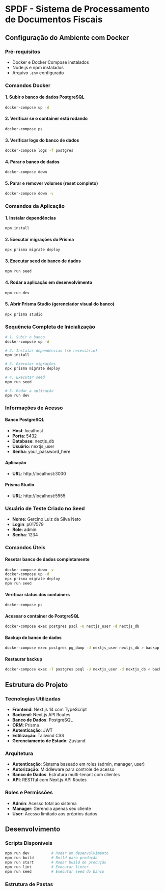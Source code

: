 # SPDF - Sistema de Processamento de Documentos Fiscais

## Configuração do Ambiente com Docker

### Pré-requisitos
- Docker e Docker Compose instalados
- Node.js e npm instalados
- Arquivo `.env` configurado

### Comandos Docker

#### 1. Subir o banco de dados PostgreSQL
```bash
docker-compose up -d
```

#### 2. Verificar se o container está rodando
```bash
docker-compose ps
```

#### 3. Verificar logs do banco de dados
```bash
docker-compose logs -f postgres
```

#### 4. Parar o banco de dados
```bash
docker-compose down
```

#### 5. Parar e remover volumes (reset completo)
```bash
docker-compose down -v
```

### Comandos da Aplicação

#### 1. Instalar dependências
```bash
npm install
```

#### 2. Executar migrações do Prisma
```bash
npx prisma migrate deploy
```

#### 3. Executar seed do banco de dados
```bash
npm run seed
```

#### 4. Rodar a aplicação em desenvolvimento
```bash
npm run dev
```

#### 5. Abrir Prisma Studio (gerenciador visual do banco)
```bash
npx prisma studio
```

### Sequência Completa de Inicialização

```bash
# 1. Subir o banco
docker-compose up -d

# 2. Instalar dependências (se necessário)
npm install

# 3. Executar migrações
npx prisma migrate deploy

# 4. Executar seed
npm run seed

# 5. Rodar a aplicação
npm run dev
```

### Informações de Acesso

#### Banco PostgreSQL
- **Host**: localhost
- **Porta**: 5432
- **Database**: nextjs_db
- **Usuário**: nextjs_user
- **Senha**: your_password_here

#### Aplicação
- **URL**: http://localhost:3000

#### Prisma Studio
- **URL**: http://localhost:5555

### Usuário de Teste Criado no Seed
- **Nome**: Gercino Luiz da Silva Neto
- **Login**: p017579
- **Role**: admin
- **Senha**: 1234

### Comandos Úteis

#### Resetar banco de dados completamente
```bash
docker-compose down -v
docker-compose up -d
npx prisma migrate deploy
npm run seed
```

#### Verificar status dos containers
```bash
docker-compose ps
```

#### Acessar o container do PostgreSQL
```bash
docker-compose exec postgres psql -U nextjs_user -d nextjs_db
```

#### Backup do banco de dados
```bash
docker-compose exec postgres pg_dump -U nextjs_user nextjs_db > backup.sql
```

#### Restaurar backup
```bash
docker-compose exec -T postgres psql -U nextjs_user -d nextjs_db < backup.sql
```

## Estrutura do Projeto

### Tecnologias Utilizadas
- **Frontend**: Next.js 14 com TypeScript
- **Backend**: Next.js API Routes
- **Banco de Dados**: PostgreSQL
- **ORM**: Prisma
- **Autenticação**: JWT
- **Estilização**: Tailwind CSS
- **Gerenciamento de Estado**: Zustand

### Arquitetura
- **Autenticação**: Sistema baseado em roles (admin, manager, user)
- **Autorização**: Middleware para controle de acesso
- **Banco de Dados**: Estrutura multi-tenant com clientes
- **API**: RESTful com Next.js API Routes

### Roles e Permissões
- **Admin**: Acesso total ao sistema
- **Manager**: Gerencia apenas seu cliente
- **User**: Acesso limitado aos próprios dados

## Desenvolvimento

### Scripts Disponíveis
```bash
npm run dev          # Rodar em desenvolvimento
npm run build        # Build para produção
npm run start        # Rodar build de produção
npm run lint         # Executar linter
npm run seed         # Executar seed do banco
```

### Estrutura de Pastas
